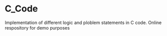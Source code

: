 # C_Code 

Implementation of different logic and ploblem statements in C code. 
Online respository for demo purposes
